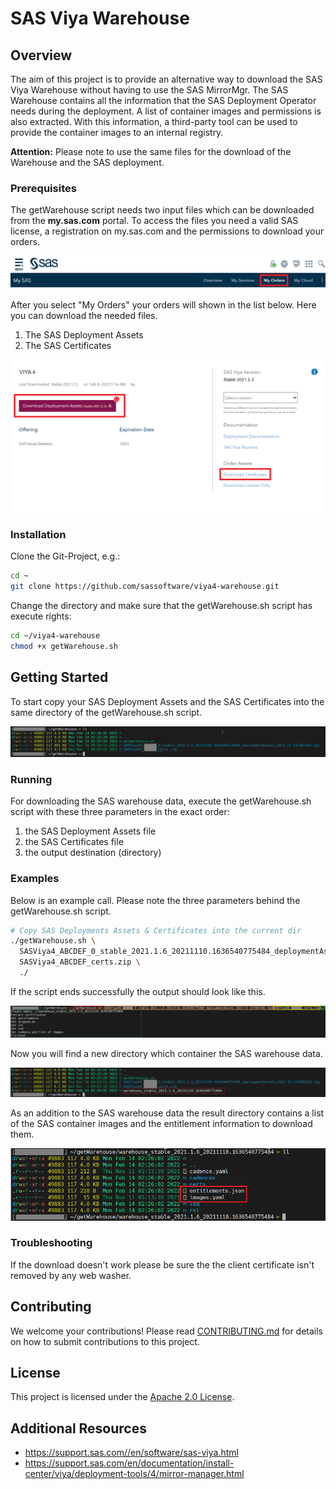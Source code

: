 # SAS Viya Warehouse

## Overview

The aim of this project is to provide an alternative way to download the SAS Viya Warehouse without having to use the SAS MirrorMgr. The SAS Warehouse contains all the information that the SAS Deployment Operator needs during the deployment. A list of container images and permissions is also extracted. With this information, a third-party tool can be used to provide the container images to an internal registry.

**Attention:** Please note to use the same files for the download of the Warehouse and the SAS deployment. 

### Prerequisites

The getWarehouse script needs two input files which can be downloaded from the **my.sas.com** portal. To access the files you need a valid SAS license, a registration on my.sas.com and the permissions to download your orders. 

![mysascom_head](./images/mysascom_head.png)

After you select "My Orders" your orders will shown in the list  below. Here you can download the needed files. 

1. The SAS Deployment Assets 
2. The SAS Certificates

![mysascom](./images/mysascom.png)

### Installation

Clone the Git-Project, e.g.: 

```bash
cd ~
git clone https://github.com/sassoftware/viya4-warehouse.git
```

Change the directory and make sure that the getWarehouse.sh script has execute rights:

```bash
cd ~/viya4-warehouse
chmod +x getWarehouse.sh
```


## Getting Started

To start copy your SAS Deployment Assets and the SAS Certificates into the same directory of the getWarehouse.sh script. 

![getWarehouse_init](./images/getWarehouse_init.png)

### Running

For downloading the SAS warehouse data, execute the getWarehouse.sh script with these three parameters in the exact order:

1. the SAS Deployment Assets file
2. the SAS Certificates file
3. the output destination (directory)

### Examples

Below is an example call. Please note the three parameters behind the getWarehouse.sh script.

```bash
# Copy SAS Deployments Assets & Certificates into the current dir
./getWarehouse.sh \
  SASViya4_ABCDEF_0_stable_2021.1.6_20211110.1636540775484_deploymentAssests_2021-11-11T081342.tgz \
  SASViya4_ABCDEF_certs.zip \
  ./
```

If the script ends successfully the output should look like this. 

![getWarehouse_call](./images/getWarehouse_call.png)

Now you will find a new directory which container the SAS warehouse data.

![getWarehouse_result](./images/getWarehouse_result.png)

As an addition to the SAS warehouse data the result directory contains a list of the SAS container images and the entitlement information to download them.

![getWarehouse_images](./images/getWarehouse_images.png)

### Troubleshooting

If the download doesn't work please be sure the the client certificate isn't removed by any web washer.

## Contributing

We welcome your contributions! Please read [CONTRIBUTING.md](CONTRIBUTING.md) for details on how to submit contributions to this project. 

## License

This project is licensed under the [Apache 2.0 License](LICENSE).

## Additional Resources

* https://support.sas.com//en/software/sas-viya.html
* https://support.sas.com/en/documentation/install-center/viya/deployment-tools/4/mirror-manager.html
